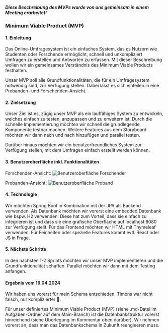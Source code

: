 ***Diese Beschreibung des MVPs wurde von uns gemeinsam in einem Meeting erarbeitet!***

### Minimum Viable Product (MVP)
#### 1. Einleitung
Das Online-Umfragesystem ist ein einfaches System, das es Nutzern wie Studenten oder Forschende ermöglicht, schnell
und unkompliziert Umfragen zu erstellen und Antworten zu erfassen. Mit dieser Beschreibung wollen wir ein gemeinsames
Verständnis des Minimum Viable Products festhalten.

Unser MVP soll alle Grundfunktionalitäten, die für ein Umfragesystem notwendig sind, zur Verfügung stellen. Dabei lässt es
sich einteilen in eine Probanden- und Forschenden-Ansicht.

#### 2. Zielsetzung
Unser Ziel ist es, zügig unser MVP als ein lauffähiges System zu entwickeln, welches einfach zu testen, anzupassen
und zu erweitern ist. Durch die schnelle Implementierung möchten wir schnell die grundlegende Komponente testbar machen.
Weitere Features aus dem Storyboard möchten wir dann nach und nach hinzufügen und parallel testen.

Darüber hinaus möchten wir ein benutzerfreundliches System zur Verfügung stellen, mit dem Umfragen einfach erstellt werden
können. 

#### 3. Benutzeroberfläche inkl. Funktionalitäten
Forschenden-Ansicht:
![Benutzeroberfläche Forschender](MVP%20Benutzeroberfläche%20Forschender.jpg)

Probanden-Ansicht:
![Benutzeroberfläche Proband](MVP%20Benutzeroberfläche%20Proband.jpg)

#### 4. Technologie
Wir möchten Spring Boot in Kombination mit der JPA als Backend verwenden. Als Datenbank möchten wir vorerst eine 
embedded Datenbank wie bspw. H2 verwenden. Diese hat zum Vorteil, dass sie einfach zu integrieren ist und dass sie eine
grafische Oberfläche auf localhost:8080 zur Verfügung stellt. Für das Frontend möchten wir HTML mit Thymeleaf verwenden.
Für Feinheiten oder spezielle Features kommt evtl. React oder JS in Frage.

#### 5. Nächste Schritte
In den nächsten 1-2 Sprints möchten wir unser MVP implementieren und die Grundfunktionalität schaffen.
Parallel möchten wir dann mit dem Testing anfangen.

#### Ergebnis vom 19.04.2024
Wir haben uns vorerst für mein Schema entschieden. Timons war nicht falsch, nur komplizierter 💚.

Für unser definiertes Minimum Viable Product (MVP) (siehe .md-Datei im Aufgaben-Ordner auf dem Main-Branch) ist die Datenbankstruktur vorerst hinreichend (siehe Überlegung im Kommentar oben darüber). Wir nehmen vorerst an, dass man das Datenbankschema in Zukunft reengieeren muss.
